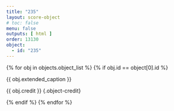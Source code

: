 ```yaml
---
title: "235"
layout: score-object
# toc: false
menu: false
outputs: [ html ]
order: 13130
object:
  - id: "235"
---
```


{% for obj in objects.object_list %}
{% if obj.id == object[0].id %}

{{ obj.extended_caption }}

{{ obj.credit }} {.object-credit}

{% endif %}
{% endfor %}

